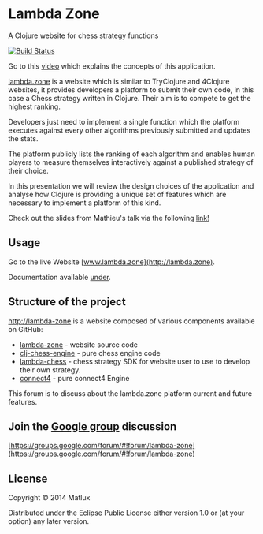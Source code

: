 # Lambda Zone

A Clojure website for chess strategy functions

[![Build Status](https://travis-ci.org/matlux/lambda-zone?branch=master)](https://travis-ci.org/matlux/lambda-zone)

Go to this [video](https://skillsmatter.com/skillscasts/5336-adatx-test-driven-development-lambda-chess) which explains the concepts of this application.

[lambda.zone](http://lambda.zone) is a website which is similar to TryClojure and 4Clojure websites, it provides developers a platform to submit their own code, in this case a Chess strategy written in Clojure. Their aim is to compete to get the highest ranking.

Developers just need to implement a single function which the platform executes against every other algorithms previously submitted and updates the stats.

The platform publicly lists the ranking of each algorithm and enables human players to measure themselves interactively against a published strategy of their choice.

In this presentation we will review the design choices of the application and analyse how Clojure is providing a unique set of features which are necessary to implement a platform of this kind.

Check out the slides from Mathieu's talk via the following [link!](http://slides-skillsmatter.lambda.zone/#/)

## Usage

Go to the live Website [www.lambda.zone](http://lambda.zone).

Documentation available [under](https://github.com/matlux/lambda-zone/wiki/Chess).

## Structure of the project

[http://lambda-zone](http://lambda-zone) is a website composed of various components available on GitHub:

* [lambda-zone](https://github.com/matlux/lambda-zone) - website source code
* [clj-chess-engine](https://github.com/matlux/clj-chess-engine) - pure chess engine code
* [lambda-chess](https://github.com/matlux/lambda-chess) - chess strategy SDK for website user to use to develop their own strategy.
* [connect4](https://github.com/matlux/clj-chess-engine) - pure connect4 Engine

This forum is to discuss about the lambda.zone platform current and future features.


## Join the [Google group](https://groups.google.com/forum/#!forum/lambda-zone) discussion

[https://groups.google.com/forum/#!forum/lambda-zone](https://groups.google.com/forum/#!forum/lambda-zone)

## License

Copyright © 2014 Matlux

Distributed under the Eclipse Public License either version 1.0 or (at
your option) any later version.
